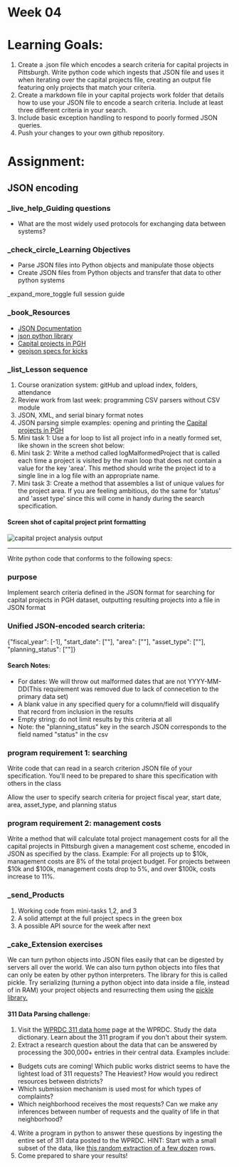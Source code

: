 # Week 04
# Learning Goals:

 1. Create a .json file which encodes a search criteria for capital
    projects in Pittsburgh. Write python code which ingests that JSON
    file and uses it when iterating over the capital projects file,
    creating an output file featuring only projects that match your
    criteria.
 2. Create a markdown file in your capital projects work folder that
    details how to use your JSON file to encode a search criteria.
    Include at least three different criteria in your search.
 3. Include basic exception handling to respond to poorly formed JSON
    queries.
 4. Push your changes to your own github repository.

# Assignment:
## JSON encoding

### _live_help_Guiding questions

-   What are the most widely used protocols for exchanging data between systems?

### _check_circle_Learning Objectives

-   Parse JSON files into Python objects and manipulate those objects
-   Create JSON files from Python objects and transfer that data to other python systems

_expand_more_toggle full session guide

### _book_Resources

-   [JSON Documentation](https://json.org/)
-   [json python library](https://docs.python.org/3.6/library/json.html#json-to-py-table)
-   [Capital projects in PGH](https://data.wprdc.org/dataset/capital-projects)
-   [geojson specs for kicks](http://geojson.org/geojson-spec.html)

### _list_Lesson sequence

1.  Course oranization system: gitHub and upload index, folders, attendance
2.  Review work from last week: programming CSV parsers without CSV module
3.  JSON, XML, and serial binary format notes
4.  JSON parsing simple examples: opening and printing the  [Capital projects in PGH](https://data.wprdc.org/dataset/capital-projects)
5.  Mini task 1:  Use a for loop to list all project info in a neatly formed set, like shown in the screen shot below:
6.  Mini task 2:  Write a method called  logMalformedProject  that is called each time a project is visited by the main loop that does not contain a value for the key 'area'. This method should write the project id to a single line in a log file with an appropriate name.
7.  Mini task 3:  Create a method that assembles a list of unique values for the project area. If you are feeling ambitious, do the same for 'status' and 'asset type' since this will come in handy during the search specification.

#### Screen shot of capital project print formatting

![capital project analysis output](https://technologyrediscovery.net/term/fa18/cit129/img/capitalProjectOutput.png)

----------

Write python code that conforms to the following specs:

### purpose

Implement search criteria defined in the JSON format for searching for capital projects in PGH dataset, outputting resulting projects into a file in JSON format

### Unified JSON-encoded search criteria:

{"fiscal_year": [-1], "start_date": [""], "area": [""], "asset_type": [""], "planning_status": [""]}

#### Search Notes:

-   For dates: We will throw out malformed dates that are not YYYY-MM-DD(This requirement was removed due to lack of connecetion to the primary data set)
-   A blank value in any specified query for a column/field will disqualify that record from inclusion in the results
-   Empty string: do not limit results by this criteria at all
-   Note: the "planning_status" key in the search JSON corresponds to the field named "status" in the csv

### program requirement 1: searching

Write code that can read in a search criterion JSON file of your specification. You'll need to be prepared to share this specification with others in the class

Allow the user to specify search criteria for project fiscal year, start date, area, asset_type, and planning status

### program requirement 2: management costs

Write a method that will calculate total project management costs for all the capital projects in Pittsburgh given a management cost scheme, encoded in JSON as specified by the class. Example: For all projects up to $10k, management costs are 8% of the total project budget. For projects between $10k and $100k, management costs drop to 5%, and over $100k, costs increase to 11%.

### _send_Products

1.  Working code from mini-tasks 1,2, and 3
2.  A solid attempt at the full project specs in the green box
3.  A possible API source for the week after next

### _cake_Extension exercises

We can turn python objects into JSON files easily that can be digested by servers all over the world. We can also turn python objects into files that can only be eaten by other python interpreters. The library for this is called pickle. Try serializing (turning a python object into data inside a file, instead of in RAM) your project objects and resurrecting them using the  [pickle library.](https://docs.python.org/2/library/pickle.html#module-pickle)

#### 311 Data Parsing challenge:

1.  Visit the  [WPRDC 311 data home](https://data.wprdc.org/dataset/311-data)  page at the WPRDC. Study the data dictionary. Learn about the 311 program if you don't about their system.
2.  Extract a research question about the data that can be answered by processing the 300,000+ entries in their central data. Examples include:

-   Budgets cuts are coming! Which public works district seems to have the lightest load of 311 requests? The Heaviest? How would you redirect resources between districts?
-   Which submission mechanism is used most for which types of complaints?
-   Which neighborhood receives the most requests? Can we make any inferences between number of requests and the quality of life in that neighborhood?

4.  Write a program in python to answer these questions by ingesting the entire set of 311 data posted to the WPRDC. HINT: Start with a small subset of the data, like  [this random extraction of a few dozen](https://technologyrediscovery.net/python/pgh311Abbrev.csv)  rows.
5.  Come prepared to share your results!